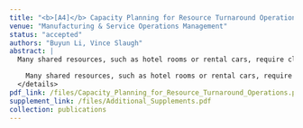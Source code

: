 ```yaml
---
title: "<b>[A4]</b> Capacity Planning for Resource Turnaround Operations"
venue: "Manufacturing & Service Operations Management"
status: "accepted"
authors: "Buyun Li, Vince Slaugh"
abstract: |
  Many shared resources, such as hotel rooms or rental cars, require cleaning, charging, or some other operation to turn around the resources between successive customer uses.<details class="abs"><summary>Show Full Abstract</summary>

    Many shared resources, such as hotel rooms or rental cars, require cleaning, charging, or some other operation to turn around the resources between successive customer uses. We study staffing and shift planning decisions for the turnaround service capacity to minimize the sum of customer waiting and staffing costs. Random customer departures, random customer arrivals, and worker shifts with breaks add to the managerial challenge. Using the frameworks of diminishing returns, submodularity, and M-convexity, we demonstrate analytical properties for capacity decisions in three staffing scenarios, including our primary model that focuses on shift planning. We propose a solution heuristic that efficiently provides near-optimal solutions. We illustrate the value of our model for hotel housekeeping operations using data from a large city-center hotel. Reallocating some room attendants to different shift start times, especially later in the day compared to the current practice, can effectively eliminate guest waiting after the posted check-in time. Hotels can reduce room attendant idleness and room readiness issues by departing from the common industry practice of all workers starting at 8:00 am. Simply having two shift start times in the morning may virtually eliminate waiting and help in recruiting and retaining workers.
  </details>
pdf_link: /files/Capacity_Planning_for_Resource_Turnaround_Operations.pdf
supplement_link: /files/Additional_Supplements.pdf
collection: publications
---
```

